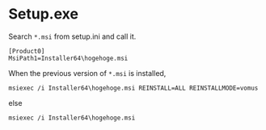 Setup.exe
=========

Search `*.msi` from setup.ini and call it.

```
[Product0]
MsiPath1=Installer64\hogehoge.msi
```

When the previous version of `*.msi` is installed,

```
msiexec /i Installer64\hogehoge.msi REINSTALL=ALL REINSTALLMODE=vomus
```

else

```
msiexec /i Installer64\hogehoge.msi
```
